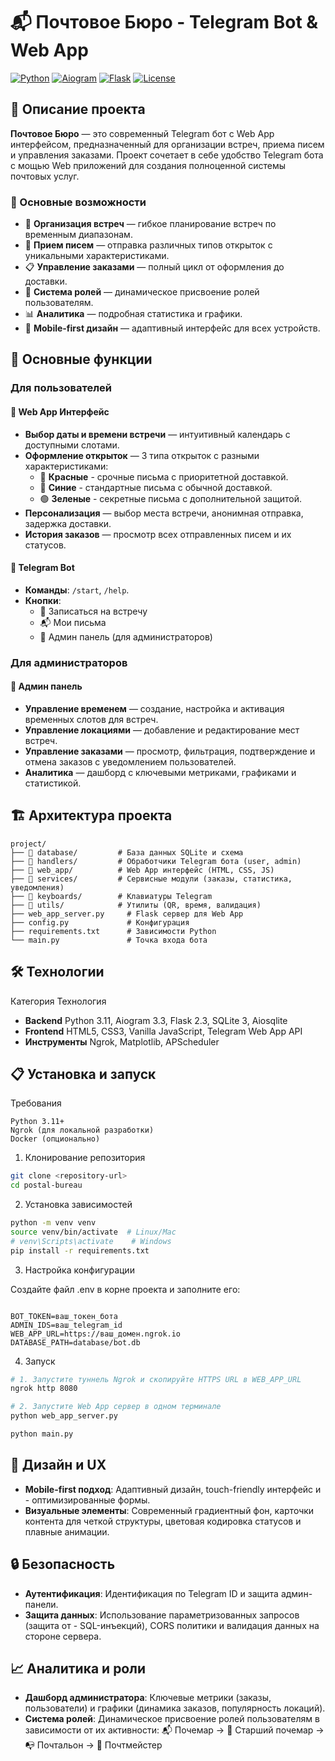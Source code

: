 # 📬 Почтовое Бюро - Telegram Bot & Web App

[![Python](https://img.shields.io/badge/Python-3.11-blue)](https://www.python.org/)
[![Aiogram](https://img.shields.io/badge/Aiogram-3.3.0-red)](https://docs.aiogram.dev/)
[![Flask](https://img.shields.io/badge/Flask-2.3.3-green)](https://flask.palletsprojects.com/)
[![License](https://img.shields.io/badge/License-MIT-yellow)](LICENSE)

## 📖 Описание проекта

**Почтовое Бюро** — это современный Telegram бот с Web App интерфейсом, предназначенный для организации встреч, приема писем и управления заказами. Проект сочетает в себе удобство Telegram бота с мощью Web приложений для создания полноценной системы почтовых услуг.

### 🎯 Основные возможности

-   📅 **Организация встреч** — гибкое планирование встреч по временным диапазонам.
-   💌 **Прием писем** — отправка различных типов открыток с уникальными характеристиками.
-   📋 **Управление заказами** — полный цикл от оформления до доставки.
-   👥 **Система ролей** — динамическое присвоение ролей пользователям.
-   📊 **Аналитика** — подробная статистика и графики.
-   📱 **Mobile-first дизайн** — адаптивный интерфейс для всех устройств.

## 🚀 Основные функции

### Для пользователей

#### 📲 Web App Интерфейс

-   **Выбор даты и времени встречи** — интуитивный календарь с доступными слотами.
-   **Оформление открыток** — 3 типа открыток с разными характеристиками:
    -   🔴 **Красные** - срочные письма с приоритетной доставкой.
    -   🔵 **Синие** - стандартные письма с обычной доставкой.
    -   🟢 **Зеленые** - секретные письма с дополнительной защитой.
-   **Персонализация** — выбор места встречи, анонимная отправка, задержка доставки.
-   **История заказов** — просмотр всех отправленных писем и их статусов.

#### 🤖 Telegram Bot

-   **Команды**: `/start`, `/help`.
-   **Кнопки**:
    -   📅 Записаться на встречу
    -   📬 Мои письма
    -   👑 Админ панель (для администраторов)

### Для администраторов

#### 👑 Админ панель

-   **Управление временем** — создание, настройка и активация временных слотов для встреч.
-   **Управление локациями** — добавление и редактирование мест встреч.
-   **Управление заказами** — просмотр, фильтрация, подтверждение и отмена заказов с уведомлением пользователей.
-   **Аналитика** — дашборд с ключевыми метриками, графиками и статистикой.

## 🏗️ Архитектура проекта

```text
project/
├── 📁 database/         # База данных SQLite и схема
├── 📁 handlers/         # Обработчики Telegram бота (user, admin)
├── 📁 web_app/          # Web App интерфейс (HTML, CSS, JS)
├── 📁 services/         # Сервисные модули (заказы, статистика, уведомления)
├── 📁 keyboards/        # Клавиатуры Telegram
├── 📁 utils/            # Утилиты (QR, время, валидация)
├── web_app_server.py     # Flask сервер для Web App
├── config.py             # Конфигурация
├── requirements.txt      # Зависимости Python
└── main.py               # Точка входа бота
```

##  🛠️ Технологии
Категория	Технология
-   **Backend**	Python 3.11, Aiogram 3.3, Flask 2.3, SQLite 3, Aiosqlite
-   **Frontend**	HTML5, CSS3, Vanilla JavaScript, Telegram Web App API
-   **Инструменты**	Ngrok, Matplotlib, APScheduler

## 📋 Установка и запуск
Требования

    Python 3.11+
    Ngrok (для локальной разработки)
    Docker (опционально)

1. Клонирование репозитория

```bash
git clone <repository-url>
cd postal-bureau
```

2. Установка зависимостей


```bash
python -m venv venv
source venv/bin/activate  # Linux/Mac
# venv\Scripts\activate    # Windows
pip install -r requirements.txt
```

3. Настройка конфигурации

Создайте файл .env в корне проекта и заполните его:

```env

BOT_TOKEN=ваш_токен_бота
ADMIN_IDS=ваш_telegram_id
WEB_APP_URL=https://ваш_домен.ngrok.io
DATABASE_PATH=database/bot.db
```

4. Запуск

```bash
# 1. Запустите туннель Ngrok и скопируйте HTTPS URL в WEB_APP_URL
ngrok http 8080

# 2. Запустите Web App сервер в одном терминале
python web_app_server.py

python main.py
```

## 🎨 Дизайн и UX

  -   **Mobile-first подход**: Адаптивный дизайн, touch-friendly интерфейс и -   оптимизированные формы.
  -   **Визуальные элементы**: Современный градиентный фон, карточки контента для четкой структуры, цветовая кодировка статусов и плавные анимации.

## 🔒 Безопасность

  -   **Аутентификация**: Идентификация по Telegram ID и защита админ-панели.
  -   **Защита данных**: Использование параметризованных запросов (защита от -   SQL-инъекций), CORS политики и валидация данных на стороне сервера.

## 📈 Аналитика и роли

  -   **Дашборд администратора**: Ключевые метрики (заказы, пользователи) и графики (динамика заказов, популярность локаций).
  -   **Система ролей**: Динамическое присвоение ролей пользователям в зависимости от их активности:
        📬 Почемар → 📮 Старший почемар → 📭 Почтальон → 👑 Почтмейстер


